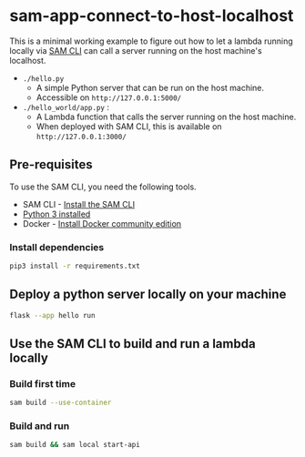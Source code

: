 # sam-app-connect-to-host-localhost

This is a minimal working example to figure out how to let a lambda running
locally via [SAM CLI](https://aws.amazon.com/serverless/sam/) can call a server
running on the host machine's localhost.

- `./hello.py`
  - A simple Python server that can be run on the host machine.
  - Accessible on `http://127.0.0.1:5000/`
- `./hello_world/app.py` :
  - A Lambda function that calls the server running on the host machine.
  - When deployed with SAM CLI, this is available on `http://127.0.0.1:3000/`

## Pre-requisites

To use the SAM CLI, you need the following tools.

* SAM CLI - [Install the SAM CLI](https://docs.aws.amazon.com/serverless-application-model/latest/developerguide/serverless-sam-cli-install.html)
* [Python 3 installed](https://www.python.org/downloads/)
* Docker - [Install Docker community edition](https://hub.docker.com/search/?type=edition&offering=community)

### Install dependencies

```bash
pip3 install -r requirements.txt
```

## Deploy a python server locally on your machine

```bash
flask --app hello run
```

## Use the SAM CLI to build and run a lambda locally

### Build first time

```bash
sam build --use-container
```

### Build and run

```bash
sam build && sam local start-api
```
